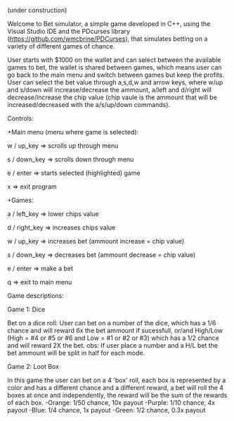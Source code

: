  (under construction)

  Welcome to Bet simulator, a simple game developed in C++, using the Visual Studio IDE and the PDcurses library (https://github.com/wmcbrine/PDCurses), that simulates betting on a variety of different games of chance. 

  User starts with $1000 on the wallet and can select between the available games to bet, the wallet is shared between games, which means user can go back to the main menu and switch between games but keep the profits. User can select the bet value through a,s,d,w and arrow keys, where w/up and s/down will increase/decrease the ammount, a/left and d/right will decrease/increase the chip value (chip vaule is the ammount that will be increased/decreased with the a/s/up/down commands).

 Controls: 

+Main menu (menu where game is selected):

  w / up_key    => scrolls up through menu

  s / down_key  => scrolls down through menu

  e / enter     => starts selected (highlighted) game

  x             => exit program


+Games:

  a / left_key  => lower chips value

  d / right_key => increases chips value

  w / up_key    => increases bet (ammount increase = chip value)

  s / down_key  => decreases bet (ammount decrease = chip value)

  e / enter     => make a bet

  q             => exit to main menu
  

  Game descriptions:
 
 Game 1: Dice

  Bet on a dice roll: User can bet on a number of the dice, which has a 1/6 chance and will reward 6x the bet ammount if sucessfull, or/and High/Low (High = #4 or #5 or #6 and Low = #1 or #2 or #3) which has a 1/2 chance and will reward 2X the bet. 
   obs: If user place a number and a H/L bet the bet ammount will be split in half for each mode.

 Game 2: Loot Box

  In this game the user can bet on a 4 'box' roll, each box is represented by a color and has a different chance and a different reward, a bet will roll the 4 boxes at once and independently, the reward will be the sum of the rewards of each box.
    -Orange: 1/50 chance, 10x payout 
    -Purple: 1/10 chance, 4x payout
    -Blue:   1/4 chance,  1x payout
    -Green:  1/2 chance,  0.3x payout



	
	

